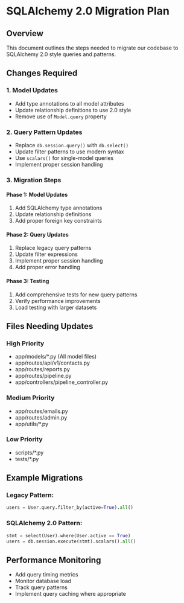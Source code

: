 # SQLAlchemy 2.0 Migration Plan

## Overview
This document outlines the steps needed to migrate our codebase to SQLAlchemy 2.0 style queries and patterns.

## Changes Required

### 1. Model Updates
- Add type annotations to all model attributes
- Update relationship definitions to use 2.0 style
- Remove use of `Model.query` property

### 2. Query Pattern Updates
- Replace `db.session.query()` with `db.select()`
- Update filter patterns to use modern syntax
- Use `scalars()` for single-model queries
- Implement proper session handling

### 3. Migration Steps

#### Phase 1: Model Updates
1. Add SQLAlchemy type annotations
2. Update relationship definitions
3. Add proper foreign key constraints

#### Phase 2: Query Updates
1. Replace legacy query patterns
2. Update filter expressions
3. Implement proper session handling
4. Add proper error handling

#### Phase 3: Testing
1. Add comprehensive tests for new query patterns
2. Verify performance improvements
3. Load testing with larger datasets

## Files Needing Updates

### High Priority
- app/models/*.py (All model files)
- app/routes/api/v1/contacts.py
- app/routes/reports.py
- app/routes/pipeline.py
- app/controllers/pipeline_controller.py

### Medium Priority
- app/routes/emails.py
- app/routes/admin.py
- app/utils/*.py

### Low Priority
- scripts/*.py
- tests/*.py

## Example Migrations

### Legacy Pattern:
```python
users = User.query.filter_by(active=True).all()
```

### SQLAlchemy 2.0 Pattern:
```python
stmt = select(User).where(User.active == True)
users = db.session.execute(stmt).scalars().all()
```

## Performance Monitoring
- Add query timing metrics
- Monitor database load
- Track query patterns
- Implement query caching where appropriate 